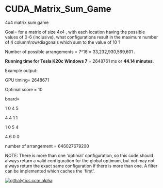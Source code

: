 CUDA_Matrix_Sum_Game
====================

4x4 matrix sum game


Goal= for a matrix of size 4x4 , with each location having the possible values of 0-6 (inclusive), what configurations result in the maximum number of 4 column\row\diagonals which sum to the value of 10 ?

Number of possible arrangements = 7^16 = 33,232,930,569,601 .

__Running time for Tesla K20c Windows 7__ = 2648761 ms or __44.14 minutes__.

Example output:

GPU timing= 2648671

Optimal score = 10
 
board= 

1  0  4  5

4  4  1  1 

1  0  5  4 

4  6  0  0 

number of arrangement = 646027679200


NOTE: There is more than one 'optimal' configuration, so this code should always return a valid configuration for the global optimum, but not may not always return the exact same configuration if there is more than one. A filter can be implemented which caches the 'first'.

 <script>
  (function(i,s,o,g,r,a,m){i['GoogleAnalyticsObject']=r;i[r]=i[r]||function(){
  (i[r].q=i[r].q||[]).push(arguments)},i[r].l=1*new Date();a=s.createElement(o),
  m=s.getElementsByTagName(o)[0];a.async=1;a.src=g;m.parentNode.insertBefore(a,m)
  })(window,document,'script','//www.google-analytics.com/analytics.js','ga');

  ga('create', 'UA-43459430-1', 'github.com');
  ga('send', 'pageview');

</script>

[![githalytics.com alpha](https://cruel-carlota.pagodabox.com/fe79efa82fdf02de1c921831f26f39e3 "githalytics.com")](http://githalytics.com/OlegKonings/CUDA_Matrix_Sum_Game)
